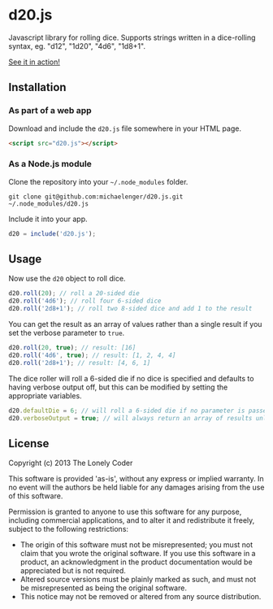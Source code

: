 # d20.js

Javascript library for rolling dice. Supports strings written in a dice-rolling syntax, eg. "d12", "1d20", "4d6", "1d8+1".

[See it in action!](http://michaelenger.github.io/d20.js/)

## Installation

### As part of a web app

Download and include the `d20.js` file somewhere in your HTML page.

```html
<script src="d20.js"></script>
```

### As a Node.js module

Clone the repository into your `~/.node_modules` folder.

```
git clone git@github.com:michaelenger/d20.js.git ~/.node_modules/d20.js
```

Include it into your app.

```javascript
d20 = include('d20.js');
```

## Usage

Now use the `d20` object to roll dice.

```javascript
d20.roll(20); // roll a 20-sided die
d20.roll('4d6'); // roll four 6-sided dice
d20.roll('2d8+1'); // roll two 8-sided dice and add 1 to the result
```

You can get the result as an array of values rather than a single result if you set the verbose parameter to `true`.

```javascript
d20.roll(20, true); // result: [16]
d20.roll('4d6', true); // result: [1, 2, 4, 4]
d20.roll('2d8+1'); // result: [4, 6, 1]
```

The dice roller will roll a 6-sided die if no dice is specified and defaults to having verbose output off, but this can be modified by setting the appropriate variables.

```javascript
d20.defaultDie = 6; // will roll a 6-sided die if no parameter is passed to roll()
d20.verboseOutput = true; // will always return an array of results unless false is passed as the second parameter
```

## License

Copyright (c) 2013 The Lonely Coder

This software is provided 'as-is', without any express or implied warranty. In no event will the authors be held liable for any damages arising from the use of this software.

Permission is granted to anyone to use this software for any purpose, including commercial applications, and to alter it and redistribute it freely, subject to the following restrictions:

 * The origin of this software must not be misrepresented; you must not claim that you wrote the original software. If you use this software in a product, an acknowledgment in the product documentation would be appreciated but is not required.
 * Altered source versions must be plainly marked as such, and must not be misrepresented as being the original software.
 * This notice may not be removed or altered from any source distribution.
